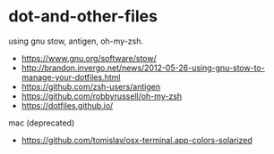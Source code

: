 dot-and-other-files
===================

using gnu stow, antigen, oh-my-zsh.

- https://www.gnu.org/software/stow/
- http://brandon.invergo.net/news/2012-05-26-using-gnu-stow-to-manage-your-dotfiles.html
- https://github.com/zsh-users/antigen
- https://github.com/robbyrussell/oh-my-zsh
- https://dotfiles.github.io/

mac (deprecated)

- https://github.com/tomislav/osx-terminal.app-colors-solarized
